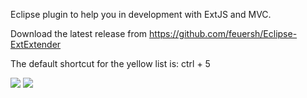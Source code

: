 Eclipse plugin to help you in development with ExtJS and MVC.

Download the latest release from https://github.com/feuersh/Eclipse-ExtExtender

The default shortcut for the yellow list is: ctrl + 5

![](https://raw.github.com/feuersh/Eclipse-ExtTabHelper/master/img/ExtTabHelperButtons.png)
![](https://raw.github.com/feuersh/Eclipse-ExtTabHelper/master/img/ExtTabHelperList.png)